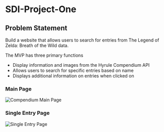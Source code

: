 # SDI-Project-One

## Problem Statement
Build a website that allows users to search for entries from The Legend of Zelda: Breath of the Wild data.

The MVP has three primary functions
- Display information and images from the Hyrule Compendium API
- Allows users to search for specific entries based on name
- Displays additional information on entries when clicked on


### Main Page
![Compendium Main Page](/images/project-one-main-page.png "Compendium Main Page")


### Single Entry Page
![Single Entry Page](./images/project-one-entry-page.png "Single Entry Page")